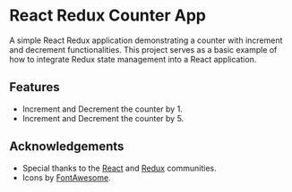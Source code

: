 # React Redux Counter App

A simple React Redux application demonstrating a counter with increment and decrement functionalities. This project serves as a basic example of how to integrate Redux state management into a React application.

## Features

- Increment and Decrement the counter by 1.
- Increment and Decrement the counter by 5.

## Acknowledgements

- Special thanks to the [React](https://reactjs.org/) and [Redux](https://redux.js.org/) communities.
- Icons by [FontAwesome](https://fontawesome.com/).

